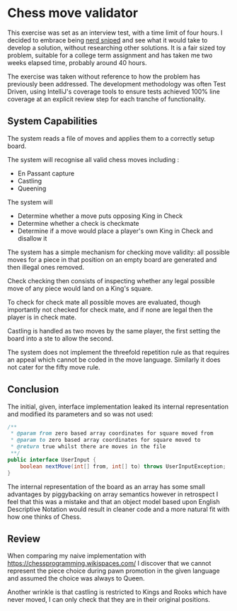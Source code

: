 # Chess move validator

This exercise was set as an interview test, with a time limit of four hours.
I decided to embrace being [nerd sniped](https://xkcd.com/356/) and 
see what it would take to develop a solution, without researching other solutions.
It is a fair sized toy problem, suitable for a college term assignment and 
has taken me two weeks elapsed time, probably around 40 hours.

The exercise was taken without reference to how the problem 
has previously been addressed. The development methodology was 
often Test Driven, using IntelliJ's coverage tools to ensure tests 
achieved 100% line coverage at an explicit review step for each tranche 
of functionality.

## System Capabilities

The system reads a file of moves and applies them to a correctly setup board.

The system will recognise all valid chess moves including :
 - En Passant capture
 - Castling
 - Queening
 
The system will 
 - Determine whether a move puts opposing King in Check
 - Determine whether a check is checkmate
 - Determine if a move would place a player's own King in Check and disallow it

The system has a simple mechanism for checking move validity: 
all possible moves for a piece in that position on an empty board 
are generated and then illegal ones removed.

Check checking then consists of inspecting whether any legal possible move of any 
piece would land on a King's square.

To check for check mate all possible moves are evaluated, 
though importantly not checked for check mate, and if none 
are legal then the player is in check mate.  

Castling is handled as two moves by the same player, 
the first setting the board into a ste to allow the second. 

The system does not implement the threefold repetition rule as that requires an appeal which cannot be coded in the move language. 
Similarly it does not cater for the fifty move rule. 

## Conclusion
The initial, given, interface implementation leaked its internal representation 
and modified its parameters and so was not used: 

```java
/**
 * @param from zero based array coordinates for square moved from
 * @param to zero based array coordinates for square moved to
 * @return true whilst there are moves in the file
 **/
public interface UserInput {
    boolean nextMove(int[] from, int[] to) throws UserInputException;
}
```

The internal representation of the board as an array has some small 
advantages by piggybacking on array semantics however in retrospect 
I feel that this was a mistake and that an object model based upon 
English Descriptive Notation would result in cleaner code and a more 
natural fit with how one thinks of Chess. 

## Review 

When comparing my naive implementation with https://chessprogramming.wikispaces.com/ 
I discover that we cannot represent the piece choice during pawn promotion in 
the given language and assumed the choice was always to Queen.

Another wrinkle is that castling is restricted to Kings and Rooks which have never moved, 
I can only check that they are in their original positions.
 
